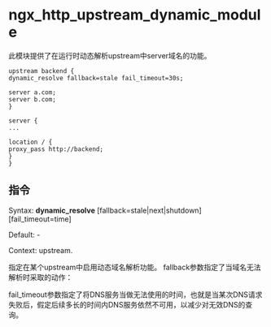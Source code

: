# ngx_http_upstream_dynamic_module

此模块提供了在运行时动态解析upstream中server域名的功能。

```
upstream backend {
dynamic_resolve fallback=stale fail_timeout=30s;

server a.com;
server b.com;
}

server {
...

location / {
proxy_pass http://backend;
}
}
```

## 指令

Syntax: **dynamic_resolve** [fallback=stale|next|shutdown] [fail_timeout=time]

Default: -

Context: upstream.


指定在某个upstream中启用动态域名解析功能。
fallback参数指定了当域名无法解析时采取的动作：


fail_timeout参数指定了将DNS服务当做无法使用的时间，也就是当某次DNS请求失败后，假定后续多长的时间内DNS服务依然不可用，以减少对无效DNS的查询。


